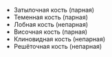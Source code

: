 - Затылочная кость (парная)
- Теменная кость (парная)
- Лобная кость (непарная)
- Височная кость (парная)
- Клиновидная кость (непарная)
- Решёточная кость (непарная)